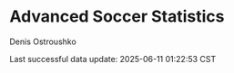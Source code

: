# Advanced Soccer Statistics
Denis Ostroushko

<!-- gfm -->

Last successful data update: 2025-06-11 01:22:53 CST
